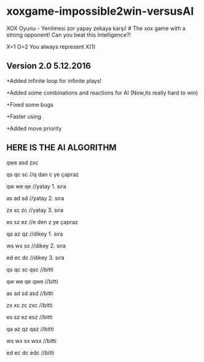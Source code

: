 # xoxgame-impossible2win-versusAI
XOX Oyunu - Yenilmesi zor yapay zekaya karşı! # The xox game with a strong opponent! Can you beat this Intelligence?!

X=1
O=2
You always represent X(1)


Version 2.0
5.12.2016
---------
+Added infinite loop for infinite plays!

+Added some combinations and reactions for AI (Now,its really hard to win)

+Fixed some bugs 

+Faster using

+Added move priority


HERE IS THE AI ALGORITHM
------
qwe asd zxc

qs qc sc //q dan c ye çapraz

qw we qe //yatay 1. sıra

as ad sd //yatay 2. sıra

zx xc zc //yatay 3. sıra

es sz ez //e den z ye çapraz

qa az qz //dikey 1. sıra

ws wx sx //dikey 2. sıra

ed ec dc //dikey 3. sıra



qs qc sc           qsc //bitti

qw we qe           qwe //bitti 

as ad sd           asd //bitti

zx xc zc           zxc //bitti

es sz ez           esz //bitti

qa az qz 	   qaz //bitti

ws wx sx   	   wsx //bitti

ed ec dc 	   edc //bitti
